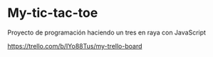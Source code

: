 # My-tic-tac-toe
Proyecto de programación haciendo un tres en raya con JavaScript

https://trello.com/b/IYo88Tus/my-trello-board